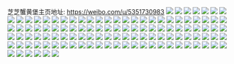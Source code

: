 芝芝蟹黄堡主页地址: https://weibo.com/u/5351730983 
![](https://wx4.sinaimg.cn/mw2000/005QbjHFly1h9ieoei3fhj30u0140tkg.jpg) 
![](https://wx4.sinaimg.cn/mw2000/005QbjHFly1h9ieofk8sbj30u0140n76.jpg) 
![](https://wx4.sinaimg.cn/mw2000/005QbjHFly1h9g0fawi0ij30u01dgtiq.jpg) 
![](https://wx4.sinaimg.cn/mw2000/005QbjHFly1h990vt6v4xj30u0140qa9.jpg) 
![](https://wx4.sinaimg.cn/mw2000/005QbjHFly1h990w0l7bkj30u01400xl.jpg) 
![](https://wx4.sinaimg.cn/mw2000/005QbjHFly1h95z674ctuj32c0340e83.jpg) 
![](https://wx4.sinaimg.cn/mw2000/005QbjHFly1h94riccybvj30u00x6n4n.jpg) 
![](https://wx4.sinaimg.cn/mw2000/005QbjHFly1h94ridet6oj31400u0n8h.jpg) 
![](https://wx4.sinaimg.cn/mw2000/005QbjHFly1h94ribicgvj30u0140qa8.jpg) 
![](https://wx4.sinaimg.cn/mw2000/005QbjHFly1h93vnwge1wj32560zob29.jpg) 
![](https://wx4.sinaimg.cn/mw2000/005QbjHFly1h93vnumtuxj32560zob29.jpg) 
![](https://wx4.sinaimg.cn/mw2000/005QbjHFly1h93vnziwubj32560zonpd.jpg) 
![](https://wx4.sinaimg.cn/mw2000/005QbjHFly1h93djgvycyj30u0140dph.jpg) 
![](https://wx4.sinaimg.cn/mw2000/005QbjHFly1h93djz2g39j30u015pk1j.jpg) 
![](https://wx4.sinaimg.cn/mw2000/005QbjHFly1h93djja4odj30u013wgu5.jpg) 
![](https://wx4.sinaimg.cn/mw2000/005QbjHFly1h93djk65yej30u0140ai8.jpg) 
![](https://wx4.sinaimg.cn/mw2000/005QbjHFly1h8wr0yg0blj30u0140dq0.jpg) 
![](https://wx4.sinaimg.cn/mw2000/005QbjHFly1h8wr0zy0ctj30u0140dqi.jpg) 
![](https://wx4.sinaimg.cn/mw2000/005QbjHFly1h8wrb75ac7j30td136796.jpg) 
![](https://wx4.sinaimg.cn/mw2000/005QbjHFly1h8wr10k5j0j30u014047e.jpg) 
![](https://wx4.sinaimg.cn/mw2000/005QbjHFly1h8wr10z7w8j30u0141ten.jpg) 
![](https://wx4.sinaimg.cn/mw2000/005QbjHFly1h8wr0z9g0lj30u0140qgs.jpg) 
![](https://wx4.sinaimg.cn/mw2000/005QbjHFly1h8v1xkguqtj30u0140n62.jpg) 
![](https://wx4.sinaimg.cn/mw2000/005QbjHFly1h8fctdn49zj30u0107gvs.jpg) 
![](https://wx4.sinaimg.cn/mw2000/005QbjHFly1h8fctea7sfj312j0u07bu.jpg) 
![](https://wx4.sinaimg.cn/mw2000/005QbjHFly1h8fcteyxvaj30u00u0wkq.jpg) 
![](https://wx4.sinaimg.cn/mw2000/005QbjHFly1h89hlymc2sj30u014048c.jpg) 
![](https://wx4.sinaimg.cn/mw2000/005QbjHFly1h88c6zmmavj30u00u0jw1.jpg) 
![](https://wx4.sinaimg.cn/mw2000/005QbjHFly1h88c6b9jetj30ua0u0ahb.jpg) 
![](https://wx4.sinaimg.cn/mw2000/005QbjHFly1h88c6cdxjaj30u0140jy7.jpg) 
![](https://wx4.sinaimg.cn/mw2000/005QbjHFly1h88c6cyjggj30u60u078u.jpg) 
![](https://wx4.sinaimg.cn/mw2000/005QbjHFly1h88c9q7rt5j30u00x6q82.jpg) 
![](https://wx4.sinaimg.cn/mw2000/005QbjHFly1h88c6et273j30u00umjun.jpg) 
![](https://wx4.sinaimg.cn/mw2000/005QbjHFly1h88c70blrpj30u0140q7s.jpg) 
![](https://wx4.sinaimg.cn/mw2000/005QbjHFly1h88c6fjx64j30u0128wkx.jpg) 
![](https://wx4.sinaimg.cn/mw2000/005QbjHFly1h88c72odwsj30u00wqjy1.jpg) 
![](https://wx4.sinaimg.cn/mw2000/005QbjHFly1h88c73flqyj30wm0u0jyh.jpg) 
![](https://wx4.sinaimg.cn/mw2000/005QbjHFly1h88c73welxj30u00u6423.jpg) 
![](https://wx4.sinaimg.cn/mw2000/005QbjHFly1h84rbkezdej30u0140dmg.jpg) 
![](https://wx4.sinaimg.cn/mw2000/005QbjHFly1h84rbmrxncj30u012610j.jpg) 
![](https://wx4.sinaimg.cn/mw2000/005QbjHFly1h84rbm3pilj30u0140thq.jpg) 
![](https://wx4.sinaimg.cn/mw2000/005QbjHFly1h8kzhkq9c7j30u014013i.jpg) 
![](https://wx4.sinaimg.cn/mw2000/005QbjHFly1h84rblai99j30u0140477.jpg) 
![](https://wx4.sinaimg.cn/mw2000/005QbjHFly1h84rbo94wrj30u0140qad.jpg) 
![](https://wx4.sinaimg.cn/mw2000/005QbjHFly1h7xvxxf4imj32c033z1l0.jpg) 
![](https://wx4.sinaimg.cn/mw2000/005QbjHFly1h7xvxyjoi9j32592kpnpd.jpg) 
![](https://wx4.sinaimg.cn/mw2000/005QbjHFly1h7xvy46d25j32c03407wm.jpg) 
![](https://wx4.sinaimg.cn/mw2000/005QbjHFly1h7whjyqtdnj30u0140tij.jpg) 
![](https://wx4.sinaimg.cn/mw2000/005QbjHFly1h7whjxfmmlj30u00vowp4.jpg) 
![](https://wx4.sinaimg.cn/mw2000/005QbjHFly1h7ml335ifkj31400u0gsd.jpg) 
![](https://wx4.sinaimg.cn/mw2000/005QbjHFly1h7ml37hlpbj31400u0qab.jpg) 
![](https://wx4.sinaimg.cn/mw2000/005QbjHFly1h7ml31dohqj30u0140gu4.jpg) 
![](https://wx4.sinaimg.cn/mw2000/005QbjHFly1h7ml2z8em5j30u0140dol.jpg) 
![](https://wx4.sinaimg.cn/mw2000/005QbjHFly1h7ml2wvc5aj30u01407fb.jpg) 
![](https://wx4.sinaimg.cn/mw2000/005QbjHFly1h7ml35f24rj31400u0gv5.jpg) 
![](https://wx4.sinaimg.cn/mw2000/005QbjHFly1h7fn8dxs5qj32c02c078z.jpg) 
![](https://wx4.sinaimg.cn/mw2000/005QbjHFly1h7fn94xa4gj32bz2bne81.jpg) 
![](https://wx4.sinaimg.cn/mw2000/005QbjHFly1h7dur6lrfnj30u02wl46f.jpg) 
![](https://wx4.sinaimg.cn/mw2000/005QbjHFly1h7dur91fx1j30u03hgtmf.jpg) 
![](https://wx4.sinaimg.cn/mw2000/005QbjHFly1h7durcnffhj30u02hiqmj.jpg) 
![](https://wx4.sinaimg.cn/mw2000/005QbjHFly1h7durdcw2zj30u00v5413.jpg) 
![](https://wx4.sinaimg.cn/mw2000/005QbjHFly1h7duyix80tj30u05jxb29.jpg) 
![](https://wx4.sinaimg.cn/mw2000/005QbjHFly1h7dure2lw6j30u0171gnt.jpg) 
![](https://wx4.sinaimg.cn/mw2000/005QbjHFly1h7durb0s2pj30u0340465.jpg) 
![](https://wx4.sinaimg.cn/mw2000/005QbjHFly1h7da1nxx8vj31400u0agq.jpg) 
![](https://wx4.sinaimg.cn/mw2000/005QbjHFly1h7da1om3djj30u011uq8v.jpg) 
![](https://wx4.sinaimg.cn/mw2000/005QbjHFly1h7da1n7d3pj30u00ynq8f.jpg) 
![](https://wx4.sinaimg.cn/mw2000/005QbjHFly1h7da1r0k1tj30u0140456.jpg) 
![](https://wx4.sinaimg.cn/mw2000/005QbjHFly1h7da3gt4k0j30u00u0dim.jpg) 
![](https://wx4.sinaimg.cn/mw2000/005QbjHFly1h7da1mkxbcj31400u044k.jpg) 
![](https://wx4.sinaimg.cn/mw2000/005QbjHFgy1h72ua5f53cj33402c01l1.jpg) 
![](https://wx4.sinaimg.cn/mw2000/005QbjHFgy1h72ua2sobxj323r23re83.jpg) 
![](https://wx4.sinaimg.cn/mw2000/005QbjHFgy1h72ua0vtnkj32c0340b2b.jpg) 
![](https://wx4.sinaimg.cn/mw2000/005QbjHFgy1h72iooypfxj323u2t44qq.jpg) 
![](https://wx4.sinaimg.cn/mw2000/005QbjHFgy1h72ior5651j32312s2npd.jpg) 
![](https://wx4.sinaimg.cn/mw2000/005QbjHFgy1h72aszbt4aj31400u03z8.jpg) 
![](https://wx4.sinaimg.cn/mw2000/005QbjHFgy1h72asztb3rj30u00u0q6h.jpg) 
![](https://wx4.sinaimg.cn/mw2000/005QbjHFgy1h72asynpj2j31400u03zo.jpg) 
![](https://wx4.sinaimg.cn/mw2000/005QbjHFly1h6zevthkfsj31400u00u4.jpg) 
![](https://wx4.sinaimg.cn/mw2000/005QbjHFly1h6oq4rk29wj30u0140tc0.jpg) 
![](https://wx4.sinaimg.cn/mw2000/005QbjHFly1h6oq4qziqyj30u0140qbb.jpg) 
![](https://wx4.sinaimg.cn/mw2000/005QbjHFly1h6ovybosblj30u0140thc.jpg) 
![](https://wx4.sinaimg.cn/mw2000/005QbjHFly1h6oo9v4y2ej30u0140455.jpg) 
![](https://wx4.sinaimg.cn/mw2000/005QbjHFly1h6oo9up84rj30u014076k.jpg) 
![](https://wx4.sinaimg.cn/mw2000/005QbjHFly1h6oo9vfve8j31400u0tiy.jpg) 
![](https://wx4.sinaimg.cn/mw2000/005QbjHFly1h6oo9vq5luj31400u0n00.jpg) 
![](https://wx4.sinaimg.cn/mw2000/005QbjHFly1h6oo9uehahj30u0140whi.jpg) 
![](https://wx4.sinaimg.cn/mw2000/005QbjHFly1h6oo9tnbe3j30u012ngvb.jpg) 
![](https://wx4.sinaimg.cn/mw2000/005QbjHFly1h6ofbd3c3sj30u0140tbh.jpg) 
![](https://wx4.sinaimg.cn/mw2000/005QbjHFly1h6ofbbvsvyj30u0140q7s.jpg) 
![](https://wx4.sinaimg.cn/mw2000/005QbjHFly1h6ofberss4j30u0140k2m.jpg) 
![](https://wx4.sinaimg.cn/mw2000/005QbjHFly1h6l84h9dw0j30u00u077e.jpg) 
![](https://wx4.sinaimg.cn/mw2000/005QbjHFly1h6l849yd2zj30va0u0tca.jpg) 
![](https://wx4.sinaimg.cn/mw2000/005QbjHFly1h6l84d4eocj30u0140wjr.jpg) 
![](https://wx4.sinaimg.cn/mw2000/005QbjHFly1h6l84fusz4j30u00u0tfv.jpg) 
![](https://wx4.sinaimg.cn/mw2000/005QbjHFly1h6l849aor7j30u00u0tfq.jpg) 
![](https://wx4.sinaimg.cn/mw2000/005QbjHFly1h6l84o276tj30xy0u0n42.jpg) 
![](https://wx4.sinaimg.cn/mw2000/005QbjHFly1h6l84i9nmaj30wb0s1mzf.jpg) 
![](https://wx4.sinaimg.cn/mw2000/005QbjHFly1h6l84bb10dj30u0141qb0.jpg) 
![](https://wx4.sinaimg.cn/mw2000/005QbjHFly1h6l84ms2zxj30u00y1jru.jpg) 
![](https://wx4.sinaimg.cn/mw2000/005QbjHFly1h6l84ejxnnj31400u0k12.jpg) 
![](https://wx4.sinaimg.cn/mw2000/005QbjHFly1h6deg8f5z1j31o01o0n4y.jpg) 
![](https://wx4.sinaimg.cn/mw2000/005QbjHFly1h6degaspzpj32c0340tmx.jpg) 
![](https://wx4.sinaimg.cn/mw2000/005QbjHFly1h61l18oq32j30u0140dp4.jpg) 
![](https://wx4.sinaimg.cn/mw2000/005QbjHFly1h61l18756oj31400u0ago.jpg) 
![](https://wx4.sinaimg.cn/mw2000/005QbjHFly1h61l19ad8mj30u015711n.jpg) 
![](https://wx4.sinaimg.cn/mw2000/005QbjHFly1h4zljfqy1jj31ps2ad4qq.jpg) 
![](https://wx4.sinaimg.cn/mw2000/005QbjHFly1h4zljcnfv4j31ny27yx6q.jpg) 
![](https://wx4.sinaimg.cn/mw2000/005QbjHFly1h4zlje8cx6j31hl1zgqv5.jpg) 
![](https://wx4.sinaimg.cn/mw2000/005QbjHFly1h4o595nrybj30u0140qac.jpg) 
![](https://wx4.sinaimg.cn/mw2000/005QbjHFly1h4o594vlzpj30u012qgs8.jpg) 
![](https://wx4.sinaimg.cn/mw2000/005QbjHFly1h4o56fdqr9j30u0140n5x.jpg) 
![](https://wx4.sinaimg.cn/mw2000/005QbjHFly1h4ft4g7707j31sc2dsb2b.jpg) 
